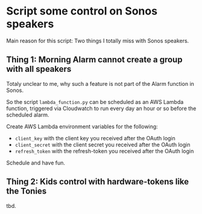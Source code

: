 # Script some control on Sonos speakers

Main reason for this script: Two things I totally miss with Sonos speakers.

## Thing 1: Morning Alarm cannot create a group with all speakers

Totaly unclear to me, why such a feature is not part of the Alarm function in Sonos.

So the script `lambda_function.py` can be scheduled as an AWS Lambda function, triggered via Cloudwatch to run every day an hour or so before the scheduled alarm.

Create AWS Lambda environment variables for the following:

* `client_key` with the client key you received after the OAuth login
* `client_secret` with the client secret you received after the OAuth login
* `refresh_token` with the refresh-token you received after the OAuth login

Schedule and have fun.

## Thing 2: Kids control with hardware-tokens like the Tonies

tbd.
